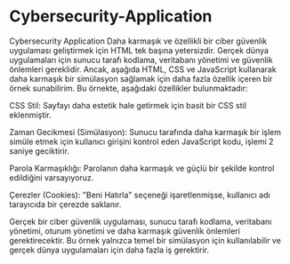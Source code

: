 # Cybersecurity-Application
Cybersecurity Application
Daha karmaşık ve özellikli bir ciber güvenlik uygulaması geliştirmek için HTML tek başına yetersizdir. Gerçek dünya uygulamaları için sunucu tarafı kodlama, 
veritabanı yönetimi ve güvenlik önlemleri gereklidir. Ancak, aşağıda HTML, CSS ve JavaScript kullanarak daha karmaşık bir simülasyon sağlamak için
daha fazla özellik içeren bir örnek sunabilirim.
Bu örnekte, aşağıdaki özellikler bulunmaktadır:

CSS Stil: Sayfayı daha estetik hale getirmek için basit bir CSS stil eklenmiştir.

Zaman Gecikmesi (Simülasyon): Sunucu tarafında daha karmaşık bir işlem simüle etmek için kullanıcı girişini kontrol eden JavaScript kodu, işlemi 2 saniye geciktirir.

Parola Karmaşıklığı: Parolanın daha karmaşık ve güçlü bir şekilde kontrol edildiğini varsayıyoruz.

Çerezler (Cookies): "Beni Hatırla" seçeneği işaretlenmişse, kullanıcı adı tarayıcıda bir çerezde saklanır.

Gerçek bir ciber güvenlik uygulaması, sunucu tarafı kodlama, veritabanı yönetimi, oturum yönetimi ve daha karmaşık güvenlik önlemleri gerektirecektir.
Bu örnek yalnızca temel bir simülasyon için kullanılabilir ve gerçek dünya uygulamaları için daha fazla iş gerektirir.




